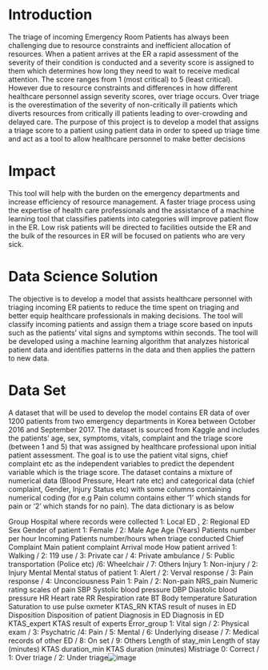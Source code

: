 # Introduction

The triage of incoming Emergency Room Patients has always been challenging due to resource constraints and inefficient allocation of resources. When a patient arrives at the ER a rapid assessment of the severity of their condition is conducted and a severity score is assigned to them which determines how long they need to wait to receive medical attention. The score ranges from 1 (most critical) to 5 (least critical). However due to resource constraints and differences in how different healthcare personnel assign severity scores, over triage occurs. Over triage is the overestimation of the severity of non-critically ill patients which diverts resources from critically ill patients leading to over-crowding and delayed care. The purpose of this project is to develop a model that assigns a triage score to a patient using patient data in order to speed up triage time and act as a tool to allow healthcare personnel to make better decisions


# Impact 
This tool will help with the burden on the emergency departments and increase efficiency of resource
management. A faster triage process using the expertise of health care professionals and the assistance of a
machine learning tool that classifies patients into categories will improve patient flow in the ER. Low risk patients
will be directed to facilities outside the ER and the bulk of the resources in ER will be focused on patients who are
very sick.


# Data Science Solution
The objective is to develop a model that assists healthcare personnel with triaging incoming ER patients to reduce
the time spent on triaging and better equip healthcare professionals in making decisions. The tool will classify incoming patients and assign them a triage score based on inputs such as the patients’ vital signs and symptoms within seconds. The tool will be developed using a machine learning algorithm that analyzes historical patient data and identifies patterns in the data and then applies the pattern to new data.

# Data Set 
A dataset that will be used to develop the model contains ER data of over 1200 patients from two emergency
departments in Korea between October 2016 and September 2017. The dataset is sourced from Kaggle and includes the patients’ age, sex, symptoms, vitals, complaint and the triage score (between 1 and 5) that was assigned by healthcare professional upon initial patient assessment. The goal is to use the patient vital signs, chief complaint etc as the independent variables to predict the dependent variable which is the triage score. The dataset contains a mixture of numerical data (Blood Pressure, Heart rate etc) and categorical data (chief complaint, Gender, Injury Status etc) with some columns containing numerical coding (for e.g Pain column contains either ‘1’ which stands for pain or ‘2’ which stands for no pain). The data dictionary is as below
 
Group	Hospital where records were collected 
	1: Local ED , 2: Regional ED
Sex	Gender of patient 1: Female / 2: Male
Age 	Age (Years)
Patients number per hour	Incoming Patients number/hours when triage conducted
Chief Complaint	Main patient complaint
Arrival mode	How patient arrived
	1: Walking / 2: 119 use / 3: Private car / 4: Private ambulance / 5: Public transportation (Police etc) /6: Wheelchair / 7: Others
Injury	1: Non-injury / 2: Injury
Mental 	Mental status of patient 
	1: Alert / 2: Verval response / 3: Pain response / 4: Unconciousness
Pain 	1: Pain / 2: Non-pain
NRS_pain	Numeric rating scales of pain
SBP	Systolic blood pressure
DBP	Diastolic blood pressure
HR	Heart rate
RR	Respiration rate
BT	Body temperature
Saturation	Saturation to use pulse oxmeter
KTAS_RN	KTAS result of nuses in ED
Disposition	Disposition of patient 
Diagnosis in ED	Diagnosis in ED
KTAS_expert	KTAS result of experts
Error_group	1: Vital sign / 2: Physical exam / 3: Psychatric /4: Pain / 5: Mental / 6: Underlying disease / 7: Medical records of other ED / 8: On set / 9: Others
Length of stay_min	Length of stay (minutes)
KTAS duration_min	KTAS duration (minutes)
Mistriage	0: Correct / 1: Over triage / 2: Under triage![image](https://github.com/suadism/CapstoneSuadMohammed/assets/113348907/200d1524-5c34-4233-910f-82daeaef82ad)
